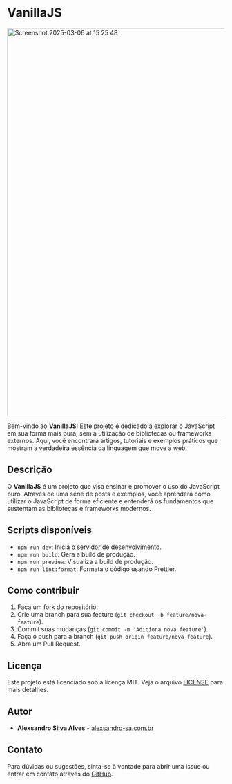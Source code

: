 # VanillaJS

<img width="898" alt="Screenshot 2025-03-06 at 15 25 48" src="https://github.com/user-attachments/assets/3442fde6-2399-407a-be9f-b6285aea1a14" />

Bem-vindo ao **VanillaJS**! Este projeto é dedicado a explorar o JavaScript em sua forma mais pura, sem a utilização de bibliotecas ou frameworks externos. Aqui, você encontrará artigos, tutoriais e exemplos práticos que mostram a verdadeira essência da linguagem que move a web.

## Descrição

O **VanillaJS** é um projeto que visa ensinar e promover o uso do JavaScript puro. Através de uma série de posts e exemplos, você aprenderá como utilizar o JavaScript de forma eficiente e entenderá os fundamentos que sustentam as bibliotecas e frameworks modernos.

## Scripts disponíveis

- `npm run dev`: Inicia o servidor de desenvolvimento.
- `npm run build`: Gera a build de produção.
- `npm run preview`: Visualiza a build de produção.
- `npm run lint:format`: Formata o código usando Prettier.

## Como contribuir

1. Faça um fork do repositório.
2. Crie uma branch para sua feature (`git checkout -b feature/nova-feature`).
3. Commit suas mudanças (`git commit -m 'Adiciona nova feature'`).
4. Faça o push para a branch (`git push origin feature/nova-feature`).
5. Abra um Pull Request.

## Licença

Este projeto está licenciado sob a licença MIT. Veja o arquivo [LICENSE](LICENSE) para mais detalhes.

## Autor

- **Alexsandro Silva Alves** - [alexsandro-sa.com.br](https://alexsandro-sa.com.br/)

## Contato

Para dúvidas ou sugestões, sinta-se à vontade para abrir uma issue ou entrar em contato através do [GitHub](https://github.com/AlexsandroSA/vanilla-js/issues).
